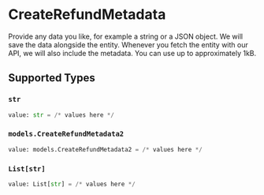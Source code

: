 # CreateRefundMetadata

Provide any data you like, for example a string or a JSON object. We will save the data alongside the entity. Whenever you fetch the entity with our API, we will also include the metadata. You can use up to approximately 1kB.


## Supported Types

### `str`

```python
value: str = /* values here */
```

### `models.CreateRefundMetadata2`

```python
value: models.CreateRefundMetadata2 = /* values here */
```

### `List[str]`

```python
value: List[str] = /* values here */
```

